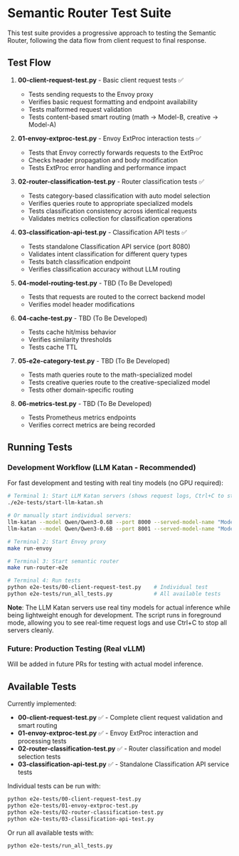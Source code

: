# Semantic Router Test Suite

This test suite provides a progressive approach to testing the Semantic Router, following the data flow from client request to final response.

## Test Flow

1. **00-client-request-test.py** - Basic client request tests ✅
   - Tests sending requests to the Envoy proxy
   - Verifies basic request formatting and endpoint availability
   - Tests malformed request validation
   - Tests content-based smart routing (math → Model-B, creative → Model-A)

2. **01-envoy-extproc-test.py** - Envoy ExtProc interaction tests ✅
   - Tests that Envoy correctly forwards requests to the ExtProc
   - Checks header propagation and body modification
   - Tests ExtProc error handling and performance impact

3. **02-router-classification-test.py** - Router classification tests ✅
   - Tests category-based classification with auto model selection
   - Verifies queries route to appropriate specialized models
   - Tests classification consistency across identical requests
   - Validates metrics collection for classification operations

4. **03-classification-api-test.py** - Classification API tests ✅
   - Tests standalone Classification API service (port 8080)
   - Validates intent classification for different query types
   - Tests batch classification endpoint
   - Verifies classification accuracy without LLM routing

5. **04-model-routing-test.py** - TBD (To Be Developed)
   - Tests that requests are routed to the correct backend model
   - Verifies model header modifications

6. **04-cache-test.py** - TBD (To Be Developed)
   - Tests cache hit/miss behavior
   - Verifies similarity thresholds
   - Tests cache TTL

7. **05-e2e-category-test.py** - TBD (To Be Developed)
   - Tests math queries route to the math-specialized model
   - Tests creative queries route to the creative-specialized model
   - Tests other domain-specific routing

8. **06-metrics-test.py** - TBD (To Be Developed)
   - Tests Prometheus metrics endpoints
   - Verifies correct metrics are being recorded

## Running Tests

### Development Workflow (LLM Katan - Recommended)

For fast development and testing with real tiny models (no GPU required):

```bash
# Terminal 1: Start LLM Katan servers (shows request logs, Ctrl+C to stop)
./e2e-tests/start-llm-katan.sh

# Or manually start individual servers:
llm-katan --model Qwen/Qwen3-0.6B --port 8000 --served-model-name "Model-A"
llm-katan --model Qwen/Qwen3-0.6B --port 8001 --served-model-name "Model-B"

# Terminal 2: Start Envoy proxy
make run-envoy

# Terminal 3: Start semantic router
make run-router-e2e

# Terminal 4: Run tests
python e2e-tests/00-client-request-test.py    # Individual test
python e2e-tests/run_all_tests.py             # All available tests
```

**Note**: The LLM Katan servers use real tiny models for actual inference while being lightweight enough for development. The script runs in foreground mode, allowing you to see real-time request logs and use Ctrl+C to stop all servers cleanly.

### Future: Production Testing (Real vLLM)

Will be added in future PRs for testing with actual model inference.

## Available Tests

Currently implemented:

- **00-client-request-test.py** ✅ - Complete client request validation and smart routing
- **01-envoy-extproc-test.py** ✅ - Envoy ExtProc interaction and processing tests
- **02-router-classification-test.py** ✅ - Router classification and model selection tests
- **03-classification-api-test.py** ✅ - Standalone Classification API service tests

Individual tests can be run with:

```bash
python e2e-tests/00-client-request-test.py
python e2e-tests/01-envoy-extproc-test.py
python e2e-tests/02-router-classification-test.py
python e2e-tests/03-classification-api-test.py
```

Or run all available tests with:

```bash
python e2e-tests/run_all_tests.py
```
